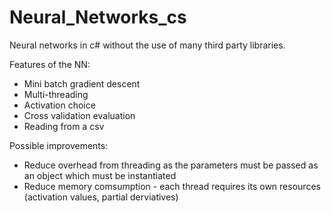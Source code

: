 # Neural_Networks_cs
Neural networks in c# without the use of many third party libraries.

Features of the NN:
  - Mini batch gradient descent
  - Multi-threading
  - Activation choice
  - Cross validation evaluation
  - Reading from a csv

Possible improvements:
  - Reduce overhead from threading as the parameters must be passed as an object which must be instantiated
  - Reduce memory comsumption - each thread requires its own resources (activation values, partial derviatives)
  
